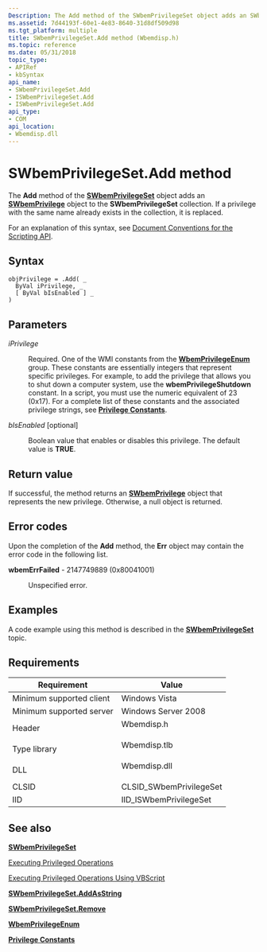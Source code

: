 ```yaml
---
Description: The Add method of the SWbemPrivilegeSet object adds an SWbemPrivilege object to the SWbemPrivilegeSet collection. If a privilege with the same name already exists in the collection, it is replaced.
ms.assetid: 7d44193f-60e1-4e83-8640-31d8df509d98
ms.tgt_platform: multiple
title: SWbemPrivilegeSet.Add method (Wbemdisp.h)
ms.topic: reference
ms.date: 05/31/2018
topic_type: 
- APIRef
- kbSyntax
api_name: 
- SWbemPrivilegeSet.Add
- ISWbemPrivilegeSet.Add
- ISWbemPrivilegeSet.Add
api_type: 
- COM
api_location: 
- Wbemdisp.dll
---
```


# SWbemPrivilegeSet.Add method

The **Add** method of the [**SWbemPrivilegeSet**](swbemprivilegeset.md) object adds an [**SWbemPrivilege**](swbemprivilege.md) object to the **SWbemPrivilegeSet** collection. If a privilege with the same name already exists in the collection, it is replaced.

For an explanation of this syntax, see [Document Conventions for the Scripting API](document-conventions-for-the-scripting-api.md).

## Syntax


```VB
objPrivilege = .Add( _
  ByVal iPrivilege, _
  [ ByVal bIsEnabled ] _
)
```



## Parameters

<dl> <dt>

*iPrivilege* 
</dt> <dd>

Required. One of the WMI constants from the [**WbemPrivilegeEnum**](/windows/desktop/api/Wbemdisp/ne-wbemdisp-wbemprivilegeenum) group. These constants are essentially integers that represent specific privileges. For example, to add the privilege that allows you to shut down a computer system, use the **wbemPrivilegeShutdown** constant. In a script, you must use the numeric equivalent of 23 (0x17). For a complete list of these constants and the associated privilege strings, see [**Privilege Constants**](privilege-constants.md).

</dd> <dt>

*bIsEnabled* \[optional\]
</dt> <dd>

Boolean value that enables or disables this privilege. The default value is **TRUE**.

</dd> </dl>

## Return value

If successful, the method returns an [**SWbemPrivilege**](swbemprivilege.md) object that represents the new privilege. Otherwise, a null object is returned.

## Error codes

Upon the completion of the **Add** method, the **Err** object may contain the error code in the following list.

<dl> <dt>

**wbemErrFailed** - 2147749889 (0x80041001)
</dt> <dd>

Unspecified error.

</dd> </dl>

## Examples

A code example using this method is described in the [**SWbemPrivilegeSet**](swbemprivilegeset.md) topic.

## Requirements



| Requirement | Value |
|-------------------------------------|-----------------------------------------------------------------------------------------|
| Minimum supported client<br/> | Windows Vista<br/>                                                                |
| Minimum supported server<br/> | Windows Server 2008<br/>                                                          |
| Header<br/>                   | <dl> <dt>Wbemdisp.h</dt> </dl>   |
| Type library<br/>             | <dl> <dt>Wbemdisp.tlb</dt> </dl> |
| DLL<br/>                      | <dl> <dt>Wbemdisp.dll</dt> </dl> |
| CLSID<br/>                    | CLSID\_SWbemPrivilegeSet<br/>                                                     |
| IID<br/>                      | IID\_ISWbemPrivilegeSet<br/>                                                      |



## See also

<dl> <dt>

[**SWbemPrivilegeSet**](swbemprivilegeset.md)
</dt> <dt>

[Executing Privileged Operations](executing-privileged-operations.md)
</dt> <dt>

[Executing Privileged Operations Using VBScript](executing-privileged-operations-using-vbscript.md)
</dt> <dt>

[**SWbemPrivilegeSet.AddAsString**](swbemprivilegeset-addasstring.md)
</dt> <dt>

[**SWbemPrivilegeSet.Remove**](swbemprivilegeset-remove.md)
</dt> <dt>

[**WbemPrivilegeEnum**](/windows/desktop/api/Wbemdisp/ne-wbemdisp-wbemprivilegeenum)
</dt> <dt>

[**Privilege Constants**](privilege-constants.md)
</dt> </dl>

 

 




